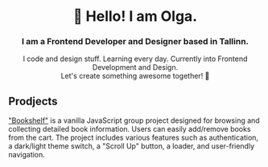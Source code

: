 
<div id='header' align='center'>
  <h1>👋 Hello! I am Olga.</h1>
  <h3>I am a Frontend Developer and Designer based in Tallinn.</h3>
  <p>I code and design stuff. Learning every day.  Currently into Frontend Development and Design. <br/>Let's create something awesome together! 🚀</p>
</div>

## Prodjects
 ["Bookshelf"](https://oleksandrkravcuk.github.io/Runners-of-code/) is a vanilla JavaScript group project designed for browsing and collecting detailed book information. Users can easily add/remove books from the cart. The project includes various features such as authentication, a dark/light theme switch, a "Scroll Up" button, a loader, and user-friendly navigation.


